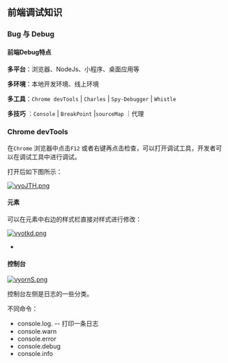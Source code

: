 ## 前端调试知识

### Bug 与 Debug

#### 前端Debug特点

**多平台**：浏览器、NodeJs、小程序、桌面应用等

**多环境**：本地开发环境、线上环境

**多工具**：`Chrome devTools` | `Charles` | `Spy-Debugger` | `Whistle`

**多技巧** ：`Console` | `BreakPoint` |`sourceMap` ｜代理



### Chrome devTools

在`Chrome` 浏览器中点击`F12` 或者右键再点击检查，可以打开调试工具，开发者可以在调试工具中进行调试。

打开后如下图所示：

[![vyoJTH.png](https://s1.ax1x.com/2022/08/21/vyoJTH.png)](https://imgse.com/i/vyoJTH)

#### 元素

可以在元素中右边的样式栏直接对样式进行修改：

[![vyotkd.png](https://s1.ax1x.com/2022/08/21/vyotkd.png)](https://imgse.com/i/vyotkd)

-

#### 控制台

[![vyornS.png](https://s1.ax1x.com/2022/08/21/vyornS.png)](https://imgse.com/i/vyornS)

控制台左侧是日志的一些分类。

不同命令：

+ console.log. -- 打印一条日志
+ console.warn
+ console.error
+ console.debug
+ console.info

